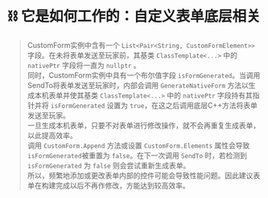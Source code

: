 # ⛓ 它是如何工作的：自定义表单底层相关

> CustomForm实例中含有一个 `List<Pair<String, CustomFormElement>>` 字段。在未将表单发送至玩家前，其基类 `ClassTemplate<...>` 中的 `nativePtr` 字段将一直为 `nullptr` 。  
同时，CustomForm实例中具有一个布尔值字段 `isFormGenerated`。当调用SendTo将表单发送至玩家时，内部会调用 `GenerateNativeForm` 方法以生成本机表单并使其基类 `ClassTemplate<...>` 中的 `nativePtr` 字段持有其指针并将 `isFormGenerated` 设置为 `true`，在这之后调用底层C++方法将表单发送至玩家。  
一旦生成本机表单，只要不对表单进行修改操作，就不会再重复生成表单，以此提高效率。  
调用 `CustomForm.Append` 方法或设置 `CustomForm.Elements` 属性会导致 `isFormGenerated`被重置为 `false`。在下一次调用 `SendTo` 时，若检测到 `isFormGenerated` 为 `false` 则会尝试重新生成表单。  
所以，频繁地添加或更改表单内部的控件可能会导致性能问题。因此建议表单在构建完成以后不再作修改，方能达到较高效率。

